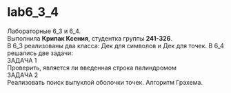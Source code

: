 # lab6_3_4
Лабораторные 6_3 и 6_4.\
Выполнила **Крипак Ксения**, студентка группы **241-326**.\
В 6_3 реализованы два класса: Дек для символов и Дек для точек.
В 6_4 решались две задачи: \
ЗАДАЧА 1\
Проверить, является ли введенная строка палиндромом\
ЗАДАЧА 2\
Реализовать поиск выпуклой оболочки точек. 
Алгоритм Грэхема.
